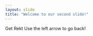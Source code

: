 ```yaml
---
layout: slide
title: "Welcome to our second slide!"
---
```

Get Rekt
Use the left arrow to go back!

